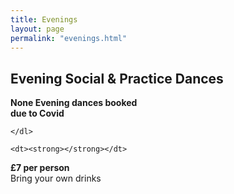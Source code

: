 ```yaml
---
title: Evenings
layout: page
permalink: "evenings.html"
---
```



<article class="grid_12 center-text">
<h2>Evening Social & Practice Dances</h2>
</article>

<article class="grid_6 center-text padded-bottom">
  <dl>
    <dl>
      <dt><strong>None Evening dances booked</strong></dt>
      <dt><strong>due to Covid</strong></dt>
      <dt><strong></strong></dt>
      <dt><strong></strong></dt>
        <dt><strong></strong></dt>

   
    </dl>
  </dl>
</article>


<article class="grid_6 center-text padded-bottom">
  <dl>

    <dt><strong></strong></dt>
<dt><strong></strong></dt>
<dt><strong></strong></dt>
<dt><strong></strong></dt>
<dt></dt>
<dt><strong></strong></dt>
  </dl>
</article>

<article class="grid_12 center-text padded-bottom">
<dl>
<dt><strong>£7 per person</strong></dt>
 <dt>Bring your own drinks</dt>
</dl>

</article>

